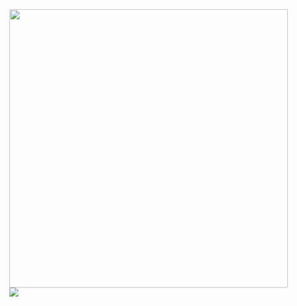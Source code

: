 <img width="498" src="https://github-readme-stats.vercel.app/api/top-langs/?username=Yuri3358&layout=compact&theme=great-gatsby">
<img src="https://github-readme-stats.vercel.app/api?username=Yuri3358&hide=issues,prs&theme=great-gatsby&include_all_commits=true">
